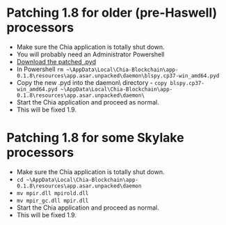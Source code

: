 # Patching 1.8 for older (pre-Haswell) processors

- Make sure the Chia application is totally shut down.
- You will probably need an Administrator Powershell
- [Download the patched .pyd](https://download.chia.net/beta-1.8-win64/blspy.cp37-win_amd64.pyd)
- In Powershell `rm ~\AppData\Local\Chia-Blockchain\app-0.1.8\resources\app.asar.unpacked\daemon\blspy.cp37-win_amd64.pyd`
- Copy the new .pyd into the daemon\ directory - `copy blspy.cp37-win_amd64.pyd ~\AppData\Local\Chia-Blockchain\app-0.1.8\resources\app.asar.unpacked\daemon\`
- Start the Chia application and proceed as normal.
- This will be fixed 1.9.

# Patching 1.8 for some Skylake processors

- Make sure the Chia application is totally shut down.
- `cd ~\AppData\Local\Chia-Blockchain\app-0.1.8\resources\app.asar.unpacked\daemon`
- `mv mpir.dll mpirold.dll`
- `mv mpir_gc.dll mpir.dll`
- Start the Chia application and proceed as normal.
- This will be fixed 1.9.
